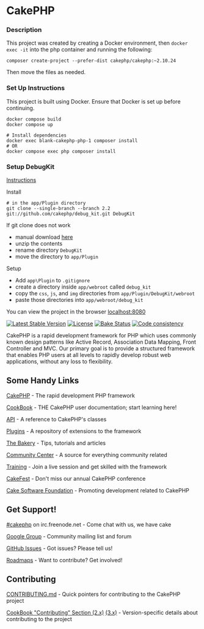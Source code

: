 # CakePHP

### Description

This project was created by creating a Docker environment, then `docker exec -it` into the php container and running the following:

```shell
composer create-project --prefer-dist cakephp/cakephp:~2.10.24
```

Then move the files as needed.

### Set Up Instructions

This project is built using Docker. Ensure that Docker is set up before continuing. 

```shell
docker compose build
docker compose up

# Install dependencies
docker exec blank-cakephp-php-1 composer install
# OR
docker compose exec php composer install
```

### Setup DebugKit

[Instructions](https://github.com/cakephp/debug_kit/tree/2.2?tab=readme-ov-file)

Install

```shell
# in the app/Plugin directory
git clone --single-branch --branch 2.2 git://github.com/cakephp/debug_kit.git DebugKit
```

If git clone does not work

- manual download [here](https://github.com/cakephp/debug_kit/zipball/2.2)
- unzip the contents
- rename directory `DebugKit`
- move the directory to `app/Plugin`

Setup

- Add `app\Plugin` to `.gitignore`
- create a directory inside `app/webroot` called `debug_kit`
- copy the `css`, `js`, and `img` directories from `app/Plugin/DebugKit/webroot`
- paste those directories into `app/webroot/debug_kit`

You can view the project in the browser [localhost:8080](http://localhost:8080/)

[![Latest Stable Version](https://poser.pugx.org/cakephp/cakephp/v/stable.svg)](https://packagist.org/packages/cakephp/cakephp)
[![License](https://poser.pugx.org/cakephp/cakephp/license.svg)](https://packagist.org/packages/cakephp/cakephp)
[![Bake Status](https://secure.travis-ci.org/cakephp/cakephp.png?branch=master)](https://travis-ci.org/cakephp/cakephp)
[![Code consistency](https://squizlabs.github.io/PHP_CodeSniffer/analysis/cakephp/cakephp/grade.svg)](https://squizlabs.github.io/PHP_CodeSniffer/analysis/cakephp/cakephp/)

CakePHP is a rapid development framework for PHP which uses commonly known design patterns like Active Record, Association Data Mapping, Front Controller and MVC.
Our primary goal is to provide a structured framework that enables PHP users at all levels to rapidly develop robust web applications, without any loss to flexibility.


## Some Handy Links

[CakePHP](https://cakephp.org) - The rapid development PHP framework

[CookBook](https://book.cakephp.org) - THE CakePHP user documentation; start learning here!

[API](https://api.cakephp.org) - A reference to CakePHP's classes

[Plugins](https://plugins.cakephp.org) - A repository of extensions to the framework

[The Bakery](https://bakery.cakephp.org) - Tips, tutorials and articles

[Community Center](https://community.cakephp.org) - A source for everything community related

[Training](https://training.cakephp.org) - Join a live session and get skilled with the framework

[CakeFest](https://cakefest.org) - Don't miss our annual CakePHP conference

[Cake Software Foundation](https://cakefoundation.org) - Promoting development related to CakePHP


## Get Support!

[#cakephp](https://webchat.freenode.net/?channels=#cakephp) on irc.freenode.net - Come chat with us, we have cake

[Google Group](https://groups.google.com/group/cake-php) - Community mailing list and forum

[GitHub Issues](https://github.com/cakephp/cakephp/issues) - Got issues? Please tell us!

[Roadmaps](https://github.com/cakephp/cakephp/wiki#roadmaps) - Want to contribute? Get involved!


## Contributing

[CONTRIBUTING.md](CONTRIBUTING.md) - Quick pointers for contributing to the CakePHP project

[CookBook "Contributing" Section (2.x)](https://book.cakephp.org/2.0/en/contributing.html) [(3.x)](https://book.cakephp.org/3.0/en/contributing.html) - Version-specific details about contributing to the project
